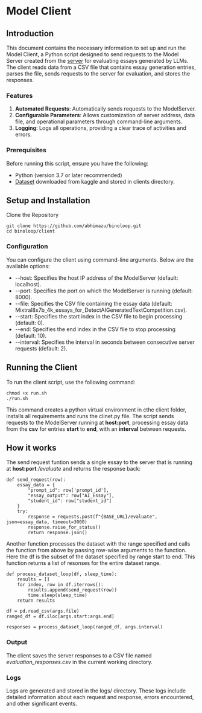 # Model Client

## Introduction

This document contains the necessary information to set up and run the Model Client, a Python script designed to send requests to the Model Server created from the [server](https://github.com/abhimazu/binoloop/tree/main/server) for evaluating essays generated by LLMs. The client reads data from a CSV file that contains essay generation entries, parses the file, sends requests to the server for evaluation, and stores the responses.

### Features

1. **Automated Requests**: Automatically sends requests to the ModelServer.
2. **Configurable Parameters**: Allows customization of server address, data file, and operational parameters through command-line arguments.
3. **Logging**: Logs all operations, providing a clear trace of activities and errors.

### Prerequisites

Before running this script, ensure you have the following:

- Python (version 3.7 or later recommended)
- [Dataset](https://www.kaggle.com/datasets/dardodel/4k-mixtral87b-crafted-essays-for-detect-ai-comp) downloaded from kaggle and stored in clients directory.

## Setup and Installation

Clone the Repository

```
git clone https://github.com/abhimazu/binoloop.git
cd binoloop/client
```

### Configuration

You can configure the client using command-line arguments. Below are the available options:

- --host: Specifies the host IP address of the ModelServer (default: localhost).
- --port: Specifies the port on which the ModelServer is running (default: 8000).
- --file: Specifies the CSV file containing the essay data (default: Mixtral8x7b_4k_essays_for_DetectAIGeneratedTextCompetition.csv).
- --start: Specifies the start index in the CSV file to begin processing (default: 0).
- --end: Specifies the end index in the CSV file to stop processing (default: 10).
- --interval: Specifies the interval in seconds between consecutive server requests (default: 2).

## Running the Client

To run the client script, use the following command:

```
chmod +x run.sh
./run.sh
```

This command creates a python virtual environment in cthe client folder, installs all requirements and runs the clinet.py file. The script sends requests to the ModelServer running at **host:port**, processing essay data from the **csv** for entries **start** to **end**, with an **interval** between requests.

## How it works

The send request funtion sends a single essay to the server that is running at **host:port** */evaluate* and returns the response back:

```
def send_request(row):
    essay_data = {
        "prompt_id": row['prompt_id'],
        "essay_output": row["AI_Essay"], 
        "student_id": row["student_id"]
    }
    try:
        response = requests.post(f"{BASE_URL}/evaluate", json=essay_data, timeout=3000)
        response.raise_for_status()
        return response.json()
```

Another function processes the dataset with the range specified and calls the function from above by passing row-wise arguments to the function. Here the df is the subset of the dataset specified by range start to end. This function returns a list of resonses for the entire dataset range.  

```
def process_dataset_loop(df, sleep_time):
    results = []
    for index, row in df.iterrows():
        results.append(send_request(row))
        time.sleep(sleep_time) 
    return results

df = pd.read_csv(args.file)
ranged_df = df.iloc[args.start:args.end]

responses = process_dataset_loop(ranged_df, args.interval)
```

### Output

The client saves the server responses to a CSV file named *evaluation_responses.csv* in the current working directory. 

### Logs

Logs are generated and stored in the logs/ directory. These logs include detailed information about each request and response, errors encountered, and other significant events.

